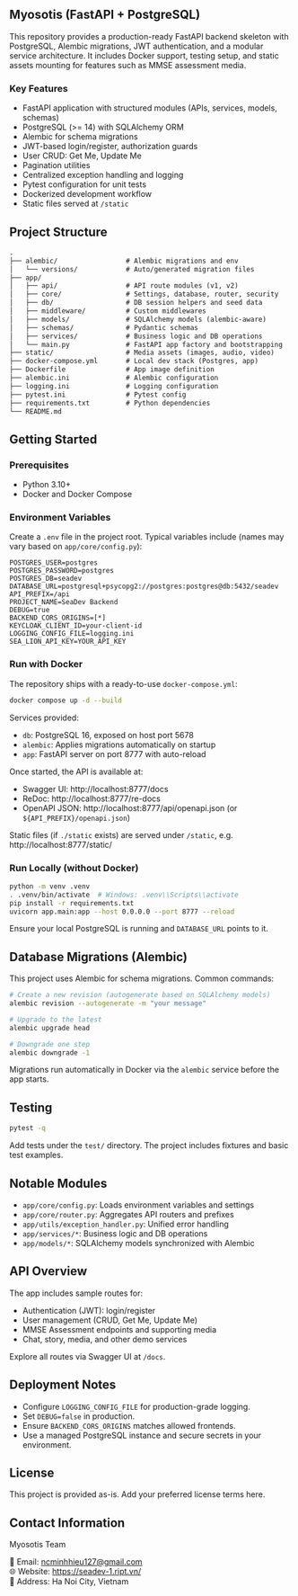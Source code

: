 ## Myosotis (FastAPI + PostgreSQL)

This repository provides a production-ready FastAPI backend skeleton with PostgreSQL, Alembic migrations, JWT authentication, and a modular service architecture. It includes Docker support, testing setup, and static assets mounting for features such as MMSE assessment media.

### Key Features
- FastAPI application with structured modules (APIs, services, models, schemas)
- PostgreSQL (>= 14) with SQLAlchemy ORM
- Alembic for schema migrations
- JWT-based login/register, authorization guards
- User CRUD: Get Me, Update Me
- Pagination utilities
- Centralized exception handling and logging
- Pytest configuration for unit tests
- Dockerized development workflow
- Static files served at `/static`

## Project Structure

```txt
.
├── alembic/                 # Alembic migrations and env
│   └── versions/            # Auto/generated migration files
├── app/
│   ├── api/                 # API route modules (v1, v2)
│   ├── core/                # Settings, database, router, security
│   ├── db/                  # DB session helpers and seed data
│   ├── middleware/          # Custom middlewares
│   ├── models/              # SQLAlchemy models (alembic-aware)
│   ├── schemas/             # Pydantic schemas
│   ├── services/            # Business logic and DB operations
│   └── main.py              # FastAPI app factory and bootstrapping
├── static/                  # Media assets (images, audio, video)
├── docker-compose.yml       # Local dev stack (Postgres, app)
├── Dockerfile               # App image definition
├── alembic.ini              # Alembic configuration
├── logging.ini              # Logging configuration
├── pytest.ini               # Pytest config
├── requirements.txt         # Python dependencies
└── README.md
```

## Getting Started

### Prerequisites
- Python 3.10+
- Docker and Docker Compose

### Environment Variables
Create a `.env` file in the project root. Typical variables include (names may vary based on `app/core/config.py`):

```env
POSTGRES_USER=postgres
POSTGRES_PASSWORD=postgres
POSTGRES_DB=seadev
DATABASE_URL=postgresql+psycopg2://postgres:postgres@db:5432/seadev
API_PREFIX=/api
PROJECT_NAME=SeaDev Backend
DEBUG=true
BACKEND_CORS_ORIGINS=[*]
KEYCLOAK_CLIENT_ID=your-client-id
LOGGING_CONFIG_FILE=logging.ini
SEA_LION_API_KEY=YOUR_API_KEY
```

### Run with Docker
The repository ships with a ready-to-use `docker-compose.yml`:

```bash
docker compose up -d --build
```

Services provided:
- `db`: PostgreSQL 16, exposed on host port 5678
- `alembic`: Applies migrations automatically on startup
- `app`: FastAPI server on port 8777 with auto-reload

Once started, the API is available at:
- Swagger UI: http://localhost:8777/docs
- ReDoc: http://localhost:8777/re-docs
- OpenAPI JSON: http://localhost:8777/api/openapi.json (or `${API_PREFIX}/openapi.json`)

Static files (if `./static` exists) are served under `/static`, e.g. http://localhost:8777/static/

### Run Locally (without Docker)
```bash
python -m venv .venv
. .venv/bin/activate  # Windows: .venv\\Scripts\\activate
pip install -r requirements.txt
uvicorn app.main:app --host 0.0.0.0 --port 8777 --reload
```

Ensure your local PostgreSQL is running and `DATABASE_URL` points to it.

## Database Migrations (Alembic)

This project uses Alembic for schema migrations. Common commands:

```bash
# Create a new revision (autogenerate based on SQLAlchemy models)
alembic revision --autogenerate -m "your message"

# Upgrade to the latest
alembic upgrade head

# Downgrade one step
alembic downgrade -1
```

Migrations run automatically in Docker via the `alembic` service before the app starts.

## Testing

```bash
pytest -q
```

Add tests under the `test/` directory. The project includes fixtures and basic test examples.

## Notable Modules

- `app/core/config.py`: Loads environment variables and settings
- `app/core/router.py`: Aggregates API routers and prefixes
- `app/utils/exception_handler.py`: Unified error handling
- `app/services/*`: Business logic and DB operations
- `app/models/*`: SQLAlchemy models synchronized with Alembic

## API Overview

The app includes sample routes for:
- Authentication (JWT): login/register
- User management (CRUD, Get Me, Update Me)
- MMSE Assessment endpoints and supporting media
- Chat, story, media, and other demo services

Explore all routes via Swagger UI at `/docs`.

## Deployment Notes

- Configure `LOGGING_CONFIG_FILE` for production-grade logging.
- Set `DEBUG=false` in production.
- Ensure `BACKEND_CORS_ORIGINS` matches allowed frontends.
- Use a managed PostgreSQL instance and secure secrets in your environment.

## License

This project is provided as-is. Add your preferred license terms here.

## Contact Information

Myosotis Team

📧 Email: ncminhhieu127@gmail.com  
🌐 Website: https://seadev-1.ript.vn/  
📍 Address: Ha Noi City, Vietnam

